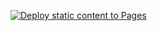 [![Deploy static content to Pages](https://github.com/Demons-dev1/demons-dev1.github.io-demons-dev1.github.io./actions/workflows/static.yml/badge.svg?event=workflow_dispatch)](https://github.com/Demons-dev1/demons-dev1.github.io-demons-dev1.github.io./actions/workflows/static.yml)
